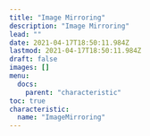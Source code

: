 ```yaml
---
title: "Image Mirroring"
description: "Image Mirroring"
lead: ""
date: 2021-04-17T18:50:11.984Z
lastmod: 2021-04-17T18:50:11.984Z
draft: false
images: []
menu:
  docs:
    parent: "characteristic"
toc: true
characteristic:
  name: "ImageMirroring"
---
```

